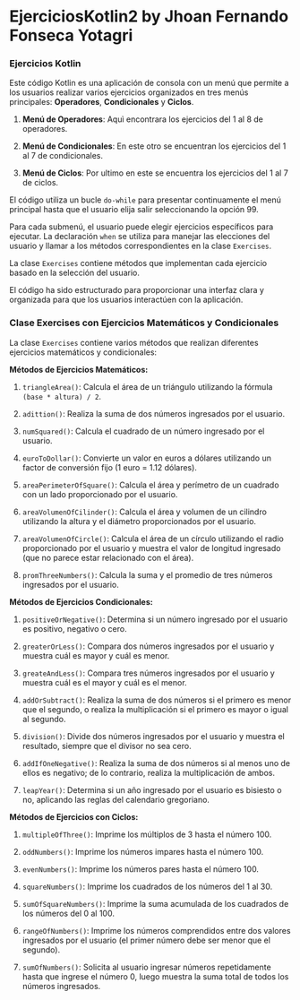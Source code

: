 # EjerciciosKotlin2 by Jhoan Fernando Fonseca Yotagri
### Ejercicios Kotlin

Este código Kotlin es una aplicación de consola con un menú que permite a los usuarios realizar varios ejercicios organizados en tres menús principales: **Operadores**, **Condicionales** y **Ciclos**.

1. **Menú de Operadores**: Aquì encontrara los ejercicios del 1 al 8 de operadores.

2. **Menú de Condicionales**: En este otro se encuentran los ejercicios del 1 al 7 de condicionales.

3. **Menú de Ciclos**: Por ultimo en este se encuentra los ejercicios del 1 al 7 de ciclos.

El código utiliza un bucle `do-while` para presentar continuamente el menú principal hasta que el usuario elija salir seleccionando la opción 99.

Para cada submenú, el usuario puede elegir ejercicios específicos para ejecutar. La declaración `when` se utiliza para manejar las elecciones del usuario y llamar a los métodos correspondientes en la clase `Exercises`.

La clase `Exercises` contiene métodos que implementan cada ejercicio basado en la selección del usuario.

El código ha sido estructurado para proporcionar una interfaz clara y organizada para que los usuarios interactúen con la aplicación.
### Clase Exercises con Ejercicios Matemáticos y Condicionales

La clase `Exercises` contiene varios métodos que realizan diferentes ejercicios matemáticos y condicionales:

**Métodos de Ejercicios Matemáticos:**

1. `triangleArea()`: Calcula el área de un triángulo utilizando la fórmula `(base * altura) / 2`.

2. `adittion()`: Realiza la suma de dos números ingresados por el usuario.

3. `numSquared()`: Calcula el cuadrado de un número ingresado por el usuario.

4. `euroToDollar()`: Convierte un valor en euros a dólares utilizando un factor de conversión fijo (1 euro = 1.12 dólares).

5. `areaPerimeterOfSquare()`: Calcula el área y perímetro de un cuadrado con un lado proporcionado por el usuario.

6. `areaVolumenOfCilinder()`: Calcula el área y volumen de un cilindro utilizando la altura y el diámetro proporcionados por el usuario.

7. `areaVolumenOfCircle()`: Calcula el área de un círculo utilizando el radio proporcionado por el usuario y muestra el valor de longitud ingresado (que no parece estar relacionado con el área).

8. `promThreeNumbers()`: Calcula la suma y el promedio de tres números ingresados por el usuario.

**Métodos de Ejercicios Condicionales:**

1. `positiveOrNegative()`: Determina si un número ingresado por el usuario es positivo, negativo o cero.

2. `greaterOrLess()`: Compara dos números ingresados por el usuario y muestra cuál es mayor y cuál es menor.

3. `greateAndLess()`: Compara tres números ingresados por el usuario y muestra cuál es el mayor y cuál es el menor.

4. `addOrSubtract()`: Realiza la suma de dos números si el primero es menor que el segundo, o realiza la multiplicación si el primero es mayor o igual al segundo.

5. `division()`: Divide dos números ingresados por el usuario y muestra el resultado, siempre que el divisor no sea cero.

6. `addIfOneNegative()`: Realiza la suma de dos números si al menos uno de ellos es negativo; de lo contrario, realiza la multiplicación de ambos.

7. `leapYear()`: Determina si un año ingresado por el usuario es bisiesto o no, aplicando las reglas del calendario gregoriano.

**Métodos de Ejercicios con Ciclos:**

1. `multipleOfThree()`: Imprime los múltiplos de 3 hasta el número 100.

2. `oddNumbers()`: Imprime los números impares hasta el número 100.

3. `evenNumbers()`: Imprime los números pares hasta el número 100.

4. `squareNumbers()`: Imprime los cuadrados de los números del 1 al 30.

5. `sumOfSquareNumbers()`: Imprime la suma acumulada de los cuadrados de los números del 0 al 100.

6. `rangeOfNumbers()`: Imprime los números comprendidos entre dos valores ingresados por el usuario (el primer número debe ser menor que el segundo).

7. `sumOfNumbers()`: Solicita al usuario ingresar números repetidamente hasta que ingrese el número 0, luego muestra la suma total de todos los números ingresados.


